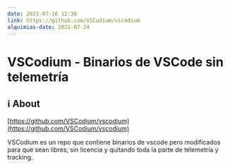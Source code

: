 ```yaml
---
date: 2021-07-16 12:36
link: https://github.com/VSCodium/vscodium
alquimias-date: 2021-07-24
---
```


# VSCodium - Binarios de VSCode sin telemetría

## ℹ️ About

[https://github.com/VSCodium/vscodium](https://github.com/VSCodium/vscodium)

VSCodium es un repo que contiene binarios de vscode pero modificados para que sean libres, sin licencia y quitando toda la parte de telemetría y tracking.



